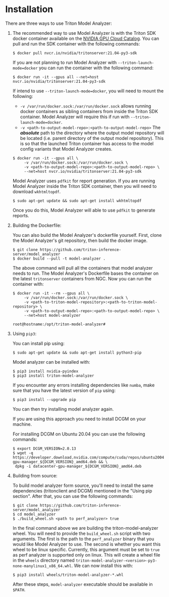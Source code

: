 <!--
Copyright (c) 2020-2021, NVIDIA CORPORATION. All rights reserved.

Licensed under the Apache License, Version 2.0 (the "License");
you may not use this file except in compliance with the License.
You may obtain a copy of the License at

    http://www.apache.org/licenses/LICENSE-2.0

Unless required by applicable law or agreed to in writing, software
distributed under the License is distributed on an "AS IS" BASIS,
WITHOUT WARRANTIES OR CONDITIONS OF ANY KIND, either express or implied.
See the License for the specific language governing permissions and
limitations under the License.
-->

# Installation

There are three ways to use Triton Model Analyzer:

1. The recommended way to use Model Analyzer is with the Triton SDK docker container
   available on the [NVIDIA GPU Cloud Catalog](https://ngc.nvidia.com/catalog/containers/nvidia:tritonserver). You can pull and run the SDK container with the following commands:

   ```
   $ docker pull nvcr.io/nvidia/tritonserver:21.04-py3-sdk
   ```

   If you are not planning to run Model Analyzer with `--triton-launch-mode=docker` you can run the container with the following command:

   ```
   $ docker run -it --gpus all --net=host nvcr.io/nvidia/tritonserver:21.04-py3-sdk
   ```

   If intend to use `--triton-launch-mode=docker`, you will need to mount the following: 
      * `-v /var/run/docker.sock:/var/run/docker.sock` allows running docker containers as sibling containers from inside the Triton SDK container. Model Analyzer will require this if run  with `--triton-launch-mode=docker`.
      * `-v <path-to-output-model-repo>:<path-to-output-model-repo>` The ***absolute*** path to the directory where the output model repository will be located (i.e. parent directory of the output model repository). This is so that the launched Triton container has access to the model config variants that Model Analyzer creates.
   
   ```
   $ docker run -it --gpus all \
        -v /var/run/docker.sock:/var/run/docker.sock \
        -v <path-to-output-model-repo>:<path-to-output-model-repo> \
        --net=host nvcr.io/nvidia/tritonserver:21.04-py3-sdk
   ```
   
   Model Analyzer uses `pdfkit` for report generation. If you are running Model Analyzer inside the Triton SDK container, then you will need to download `wkhtmltopdf`.

   ```
   $ sudo apt-get update && sudo apt-get install wkhtmltopdf
   ```
   
   Once you do this, Model Analyzer will able to use `pdfkit` to generate reports.

2. Building the Dockerfile:

   You can also build the Model Analyzer's dockerfile yourself. First, clone the Model Analyzer's git repository, then build the docker image.

   ```
   $ git clone https://github.com/triton-inference-server/model_analyzer
   $ docker build --pull -t model-analyzer .
   ```

   The above command will pull all the containers that model analyzer needs to run. The Model Analyzer's Dockerfile bases the container on the latest `tritonserver` containers from NGC. Now you can run the container with:

   ```
   $ docker run -it --rm --gpus all \
        -v /var/run/docker.sock:/var/run/docker.sock \
        -v <path-to-triton-model-repository>:<path-to-triton-model-repository> \
        -v <path-to-output-model-repo>:<path-to-output-model-repo> \
        --net=host model-analyzer
   
   root@hostname:/opt/triton-model-analyzer# 
   ```

3. Using `pip3`:

   You can install pip using:
   ```
   $ sudo apt-get update && sudo apt-get install python3-pip
   ```
   
   Model analyzer can be installed with: 
   ```
   $ pip3 install nvidia-pyindex
   $ pip3 install triton-model-analyzer
   ```

   If you encounter any errors installing dependencies like `numba`, make sure that you have the latest version of `pip` using:

   ```
   $ pip3 install --upgrade pip
   ```
   
   You can then try installing model analyzer again.

   If you are using this approach you need to install DCGM on your
   machine.

   For installing DCGM on Ubuntu 20.04 you can use the following commands:
   ```
   $ export DCGM_VERSION=2.0.13
   $ wget -q https://developer.download.nvidia.com/compute/cuda/repos/ubuntu2004/x86_64/datacenter-gpu-manager_${DCGM_VERSION}_amd64.deb && \
    dpkg -i datacenter-gpu-manager_${DCGM_VERSION}_amd64.deb
   ```

4. Building from source:

   To build model analyzer form source, you'll need to install the same dependencies (tritonclient and DCGM) mentioned in the "Using pip section". After that, you can use the following commands:

   ```
   $ git clone https://github.com/triton-inference-server/model_analyzer
   $ cd model_analyzer
   $ ./build_wheel.sh <path to perf_analyzer> true
   ```

   In the final command above we are building the triton-model-analyzer wheel. You will need to provide the `build_wheel.sh` script with two arguments. The first is the path to the `perf_analyzer` binary that you would like Model Analyzer to use. The second is whether you want this wheel to be linux specific. Currently, this argument must be set to `true` as perf analyzer is supported only on linux. This will create a wheel file in the `wheels` directory named `triton-model-analyzer-<version>-py3-none-manylinux1_x86_64.whl`. We can now install this with:

   ```
   $ pip3 install wheels/triton-model-analyzer-*.whl
   ```

   After these steps, `model-analyzer` executable should be available in
   `$PATH`.
